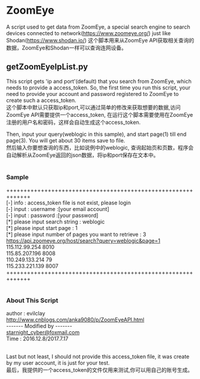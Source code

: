 # ZoomEye

A script used to get data from ZoomEye, a special search engine to search devices connected to network(https://www.zoomeye.org/)
just like Shodan(https://www.shodan.io/)
这个脚本用来从ZoomEye API获取相关查询的数据，ZoomEye和Shodan一样可以查询连网设备。</br>

## getZoomEyeIpList.py
This script gets 'ip and port'(default) that you search from ZoomEye, which needs to provide a access_token. So, the first time 
you run this script, your need to provide your account and password registered to ZoomEye to create such a access_token.</br>
这个脚本中默认只获取ip和port,可以通过简单的修改来获取想要的数据,访问ZoomEye API需要提供一个access_token, 在运行这个脚本需要使用在ZoomEye注册的用户名和密码，这样会自动生成这个access_token.</br>

Then, input your query(weblogic in this sample), and start page(1) till end page(3). You will get about 30 items save to file.<br>
然后输入你要想查询的东西，比如说例中的weblogic, 查询起始页和页数，程序会自动解析从ZoomEye返回的json数据，将ip和port保存在文本中。</br>
</br>

### Sample
+++++++++++++++++++++++++++++++++++++++++++++++++++++++++++++</br>
[-] info : access_token file is not exist, please login </br>
[-] input : username :[your email account]</br>
[-] input : password :[your password]</br>
[\*] please input search string : weblogic</br>
[\*] please input start page : 1</br>
[\*] please input number of pages you want to retrieve : 3</br>
https://api.zoomeye.org/host/search?query=weblogic&page=1</br>
115.112.99.254 8010</br>
115.85.207.196 8008</br>
110.249.133.214 79</br>
115.233.221.139 8007</br>
+++++++++++++++++++++++++++++++++++++++++++++++++++++++++++++</br>
</br>


### About This Script
author  : evilclay </br>
http://www.cnblogs.com/anka9080/p/ZoomEyeAPI.html</br>
------- Modified by -------</br>
starnight_cyber@foxmail.com</br>
Time : 2016.12.8/2017.7.17</br>
</br>

Last but not least, I should not provide this access_token file, it was create by my user account, it is just for your test. </br>
最后，我提供的一个access_token的文件仅用来测试,你可以用自己的账号生成。</br>
